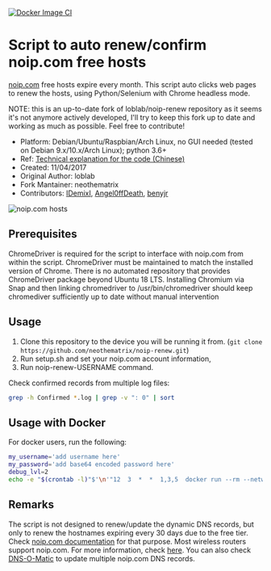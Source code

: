 [![Docker Image CI](https://github.com/neothematrix/noip-renew/actions/workflows/docker-image.yml/badge.svg)](https://github.com/neothematrix/noip-renew/actions/workflows/docker-image.yml)

# Script to auto renew/confirm noip.com free hosts

[noip.com](https://www.noip.com/) free hosts expire every month.
This script auto clicks web pages to renew the hosts,
using Python/Selenium with Chrome headless mode.

NOTE: this is an up-to-date fork of loblab/noip-renew repository as it seems it's not anymore actively developed, I'll try to keep this fork up to date and working as much as possible. Feel free to contribute!

- Platform: Debian/Ubuntu/Raspbian/Arch Linux, no GUI needed (tested on Debian 9.x/10.x/Arch Linux); python 3.6+
- Ref: [Technical explanation for the code (Chinese)](http://www.jianshu.com/p/3c8196175147)
- Created: 11/04/2017
- Original Author: loblab
- Fork Mantainer: neothematrix
- Contributors: [IDemixI](https://github.com/IDemixI), [Angel0ffDeath](https://github.com/Angel0ffDeath), [benyjr](https://github.com/benyjr)

![noip.com hosts](https://raw.githubusercontent.com/loblab/noip-renew/master/screenshot.png)

## Prerequisites

ChromeDriver is required for the script to interface with noip.com from within the script.
ChromeDriver must be maintained to match the installed version of Chrome.
There is no automated repository that provides ChromeDriver package beyond Ubuntu 18 LTS.
Installing Chromium via Snap and then linking chromedriver to /usr/bin/chromedriver should keep chromediver sufficiently up to date without manual intervention

## Usage

1. Clone this repository to the device you will be running it from. (`git clone https://github.com/neothematrix/noip-renew.git`)
2. Run setup.sh and set your noip.com account information,
3. Run noip-renew-USERNAME command.

Check confirmed records from multiple log files:

``` bash
grep -h Confirmed *.log | grep -v ": 0" | sort
```
## Usage with Docker

For docker users, run the following:
```sh
my_username='add username here'
my_password='add base64 encoded password here'
debug_lvl=2
echo -e "$(crontab -l)"$'\n'"12  3  *  *  1,3,5  docker run --rm --network host moebiuss/noip-renew ${my_username} ${my_password} ${debug_lvl}" | crontab -
```

## Remarks

The script is not designed to renew/update the dynamic DNS records, but only to renew the hostnames expiring every 30 days due to the free tier.
Check [noip.com documentation](https://www.noip.com/integrate) for that purpose.
Most wireless routers support noip.com. For more information, check [here](https://www.noip.com/support/knowledgebase/what-devices-support-no-ips-dynamic-dns-update-service/).
You can also check [DNS-O-Matic](https://dnsomatic.com/) to update multiple noip.com DNS records.
